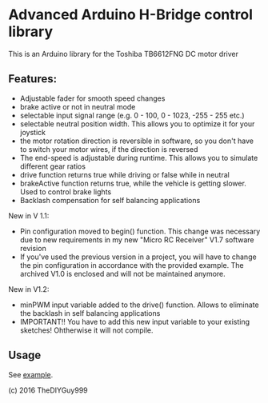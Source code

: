 # Advanced Arduino H-Bridge control library

This is an Arduino library for the Toshiba TB6612FNG DC motor driver

## Features:
- Adjustable fader for smooth speed changes
- brake active or not in neutral mode
- selectable input signal range (e.g. 0 - 100, 0 - 1023, -255 - 255 etc.)
- selectable neutral position width. This allows you to optimize it for your joystick
- the motor rotation direction is reversible in software, so you don't have to switch your motor wires, if the direction is reversed
- The end-speed is adjustable during runtime. This allows you to simulate different gear ratios
- drive function returns true while driving or false while in neutral
- brakeActive function returns true, while the vehicle is getting slower. Used to control brake lights
- Backlash compensation for self balancing applications

New in V 1.1:
- Pin configuration moved to begin() function. This change was necessary due to new requirements in my new "Micro RC Receiver" V1.7 software revision
- If you've used the previous version in a project, you will have to change the pin configuration in accordance with the provided example. The archived V1.0 is enclosed and will not be maintained anymore.

New in V1.2:
- minPWM input variable added to the drive() function. Allows to eliminate the backlash in self balancing applications
- IMPORTANT!! You have to add this new input variable to your existing sketches! Ohtherwise it will not compile.


## Usage

See [example](https://github.com/TheDIYGuy999/TB6612FNG/blob/master/examples/TB6612FNG/TB6612FNG.ino).


(c) 2016 TheDIYGuy999
